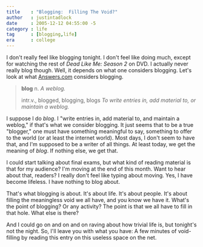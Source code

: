 ```yaml
---
title    : "Blogging:  Filling The Void?"
author   : justintadlock
date     : 2005-12-12 04:55:00 -5
category : life
tag      : [blogging,life]
era      : college
---
```


I don't really feel like blogging tonight.  I don't feel like doing much, except for watching the rest of <em> Dead Like Me: Season 2</em> on DVD.  I actually never really blog though.  Well, it depends on what one considers blogging.  Let's look at what <a href="http://www.answers.com" title="Answers.com Website"> Answers.com</a> considers blogging.

<blockquote class="quote">
<strong>blog</strong>
n.
<i>A weblog.</i>

intr.v., blogged, blogging, blogs
<i>To write entries in, add material to, or maintain a weblog.</i>
</blockquote>

I suppose I do <em> blog</em>.  I "write entries in, add material to, and maintain a weblog," if that's what we consider blogging.  It just seems that to be a true "blogger," one must have something meaningful to say, something to offer to the world (or at least the internet world).  Most days, I don't seem to have that, and I'm supposed to be a writer of all things.  At least today, we get the meaning of <em> blog</em>.  If nothing else, we get that.

I could start talking about final exams, but what kind of reading material is that for my audience?  I'm moving at the end of this month.  Want to hear about that, readers?  I really don't feel like typing about moving.  Yes, I have become lifeless.  I have nothing to blog about.

That's what blogging is about.  It's about life.  It's about people.  It's about filling the meaningless void we all have, and you know we have it.  What's the point of blogging?  Or any activity?  The point is that we all have to fill in that hole.  What else is there?

And I could go on and on and on raving about how trivial life is, but tonight's not the night.  So, I'll leave you with what you have:  A few minutes of void-filling by reading this entry on this useless space on the net.

